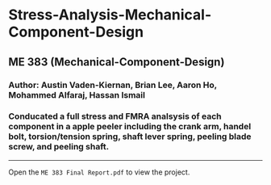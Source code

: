 # Stress-Analysis-Mechanical-Component-Design
## ME 383 (Mechanical-Component-Design)
### Author: Austin Vaden-Kiernan, Brian Lee, Aaron Ho, Mohammed Alfaraj, Hassan Ismail
### Conducated a full stress and FMRA analsysis of each component in a apple peeler including the crank arm, handel bolt, torsion/tension spring, shaft lever spring, peeling blade screw, and peeling shaft.
----
Open the `ME 383 Final Report.pdf` to view the project.
